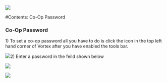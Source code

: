 ![](https://s12.gifyu.com/images/SukyP.png)

#Contents:
Co-Op Password



### Co-Op Password

1\) To set a co-op password all you have to do is click the icon in the top left hand corner of Vortex after you have enabled the tools bar.&#x20;

![](https://s12.gifyu.com/images/Suui1.jpg)2) Enter a password in the feild shown below&#x20;

![](https://s12.gifyu.com/images/SuuiX.jpg)

![](https://s12.gifyu.com/images/SuvgK.png)
